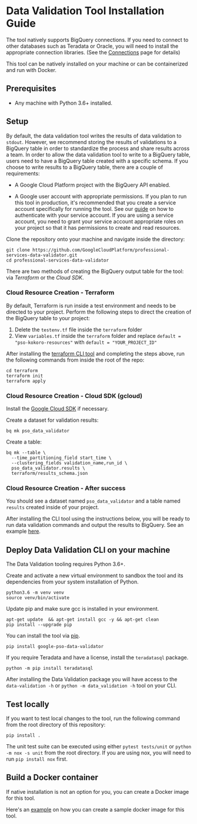 # Data Validation Tool Installation Guide

The tool natively supports BigQuery connections. If you need to connect to other databases such as Teradata or Oracle, you will need to install the appropriate connection libraries. (See the [Connections](connections.md) page for details)

This tool can be natively installed on your machine or can be containerized and run with Docker.


## Prerequisites

- Any machine with Python 3.6+ installed.

## Setup

By default, the data validation tool writes the results of data validation to `stdout`. However, we recommend storing the results of validations to a BigQuery table in order to standardize the process and share results across a team. In order to allow the data validation tool to write to a BigQuery table, users need to have a BigQuery table created with a specific schema. If you choose to write results to a BigQuery table, there are a couple of requirements:

- A Google Cloud Platform project with the BigQuery API enabled.

- A Google user account with appropriate permissions. If you plan to run this tool in production, it's recommended that you create a service account specifically for running the tool. See our [guide](https://cloud.google.com/docs/authentication/production) on how to authenticate with your service account. If you are using a service account, you need to grant your service account appropriate roles on your project so that it has permissions to create and read resources.

Clone the repository onto your machine and navigate inside the directory:

```
git clone https://github.com/GoogleCloudPlatform/professional-services-data-validator.git
cd professional-services-data-validator
```

There are two methods of creating the BigQuery output table for the tool: via *Terraform* or the *Cloud SDK*.


### Cloud Resource Creation - Terraform

By default, Terraform is run inside a test environment and needs to be directed to your project. Perform the following steps to direct the creation of the BigQuery table to your project:

1. Delete the `testenv.tf` file inside the `terraform` folder
2. View `variables.tf` inside the `terraform` folder and replace `default = "pso-kokoro-resources"` with `default = "YOUR_PROJECT_ID"`


After installing the [terraform CLI tool](https://learn.hashicorp.com/tutorials/terraform/install-cli) and completing the steps above, run the following commands from inside the root of the repo:

```
cd terraform
terraform init
terraform apply
```

### Cloud Resource Creation - Cloud SDK (gcloud)

Install the [Google Cloud SDK](https://cloud.google.com/sdk/docs/install) if necessary. 

Create a dataset for validation results:

```
bq mk pso_data_validator
```

Create a table:

```
bq mk --table \
  --time_partitioning_field start_time \
  --clustering_fields validation_name,run_id \
  pso_data_validator.results \
  terraform/results_schema.json
```

### Cloud Resource Creation - After success

You should see a dataset named `pso_data_validator` and a table named
`results` created inside of your project.

After installing the CLI tool using the instructions below, you will be ready to run data validation commands and output the results to BigQuery. See an example [here](https://github.com/GoogleCloudPlatform/professional-services-data-validator/blob/develop/docs/examples.md#store-results-in-a-bigquery-table).


## Deploy Data Validation CLI on your machine

The Data Validation tooling requires Python 3.6+.

Create and activate a new virtual environment to sandbox the tool and its
dependencies from your system installation of Python.

```
python3.6 -m venv venv
source venv/bin/activate
```

Update pip and make sure gcc is installed in your environment.
```
apt-get update  && apt-get install gcc -y && apt-get clean
pip install --upgrade pip
```

You can install the tool via [pip](https://pypi.org/project/google-pso-data-validator/1.2.0/).
```
pip install google-pso-data-validator
```

If you require Teradata and have a license, install the `teradatasql` package.

```
python -m pip install teradatasql
```

After installing the Data Validation package you will
have access to the `data-validation -h` or `python -m data_validation -h`
tool on your CLI.


## Test locally
If you want to test local changes to the tool, run the following command from the root directory of this repository:
```
pip install .
```
The unit test suite can be executed using either `pytest tests/unit` or `python -m nox -s unit` from the root directory. If you are using nox, you will need to run `pip install nox` first.


## Build a Docker container 
If native installation is not an option for you, you can create a Docker image for this tool.  

Here's an [example](https://github.com/GoogleCloudPlatform/professional-services-data-validator/blob/develop/samples/docker/README.md) on how you can create a sample docker image for this tool.
